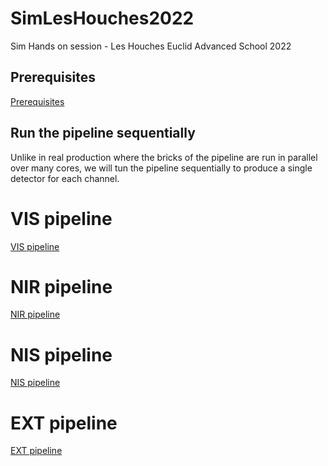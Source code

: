 # SimLesHouches2022
Sim Hands on session - Les Houches Euclid Advanced School 2022

## Prerequisites

[Prerequisites](./Prerequisites/SimPipeline_prerequisites.md)

## Run the pipeline sequentially

Unlike in real production where the bricks of the pipeline are run in parallel over many cores, we will tun
the pipeline sequentially to produce a single detector for each channel.

# VIS pipeline

[VIS pipeline](./SequentialPipelines/VIS_seqPipeline.md)

# NIR pipeline

[NIR pipeline](./SequentialPipelines/NIR_seqPipeline.md)

# NIS pipeline

[NIS pipeline](./SequentialPipelines/NIS_seqPipeline.md)

# EXT pipeline

[EXT pipeline](./SequentialPipelines/EXT_seqPipeline.md)
